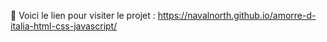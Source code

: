 👋 Voici le lien pour visiter le projet :
https://navalnorth.github.io/amorre-d-italia-html-css-javascript/
